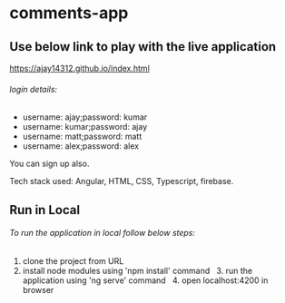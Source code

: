 # comments-app

## Use below link to play with the live application
https://ajay14312.github.io/index.html

###### login details:
- username: ajay;password: kumar
- username: kumar;password: ajay
- username: matt;password: matt
- username: alex;password: alex

You can sign up also.

Tech stack used: Angular, HTML, CSS, Typescript, firebase.

## Run in Local

###### To run the application in local follow below steps:
  1. clone the project from URL
  2. install node modules using 'npm install' command
  3. run the application using 'ng serve' command
  4. open localhost:4200 in browser
